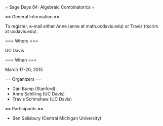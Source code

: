 = Sage Days 64: Algebraic Combinatorics =

== General Information ==

To register, e-mail either Anne (anne at math.ucdavis.edu) or Travis (tscrim at ucdavis.edu).

=== Where ===

UC Davis

=== When ===

March 17-20, 2015

== Organizers ==

 * Dan Bump (Stanford)
 * Anne Schilling (UC Davis)
 * Travis Scrimshaw (UC Davis)

== Participants ==

 * Ben Salisbury (Central Michigan University)

